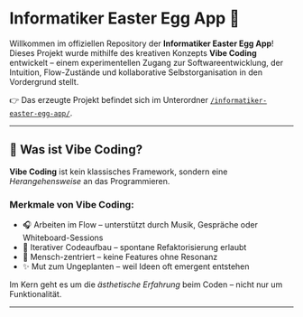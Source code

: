 # Informatiker Easter Egg App 🥚

Willkommen im offiziellen Repository der **Informatiker Easter Egg App**!  
Dieses Projekt wurde mithilfe des kreativen Konzepts **Vibe Coding** entwickelt – einem experimentellen Zugang zur Softwareentwicklung, der Intuition, Flow-Zustände und kollaborative Selbstorganisation in den Vordergrund stellt.

👉 Das erzeugte Projekt befindet sich im Unterordner [`/informatiker-easter-egg-app/`](./informatiker-easter-egg-app/).

---

## 🧠 Was ist Vibe Coding?

**Vibe Coding** ist kein klassisches Framework, sondern eine *Herangehensweise* an das Programmieren.  


### Merkmale von Vibe Coding:

- 🎧 Arbeiten im Flow – unterstützt durch Musik, Gespräche oder Whiteboard-Sessions
- 🔄 Iterativer Codeaufbau – spontane Refaktorisierung erlaubt
- 👥 Mensch-zentriert – keine Features ohne Resonanz
- ✨ Mut zum Ungeplanten – weil Ideen oft emergent entstehen

Im Kern geht es um die *ästhetische Erfahrung* beim Coden – nicht nur um Funktionalität.

---


